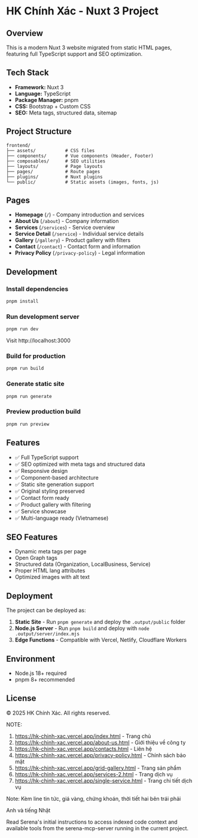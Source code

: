 # HK Chính Xác - Nuxt 3 Project

## Overview
This is a modern Nuxt 3 website migrated from static HTML pages, featuring full TypeScript support and SEO optimization.

## Tech Stack
- **Framework:** Nuxt 3
- **Language:** TypeScript
- **Package Manager:** pnpm
- **CSS:** Bootstrap + Custom CSS
- **SEO:** Meta tags, structured data, sitemap

## Project Structure
```
frontend/
├── assets/           # CSS files
├── components/       # Vue components (Header, Footer)
├── composables/      # SEO utilities
├── layouts/          # Page layouts
├── pages/            # Route pages
├── plugins/          # Nuxt plugins
└── public/           # Static assets (images, fonts, js)
```

## Pages
- **Homepage** (`/`) - Company introduction and services
- **About Us** (`/about`) - Company information
- **Services** (`/services`) - Service overview
- **Service Detail** (`/service`) - Individual service details
- **Gallery** (`/gallery`) - Product gallery with filters
- **Contact** (`/contact`) - Contact form and information
- **Privacy Policy** (`/privacy-policy`) - Legal information

## Development

### Install dependencies
```bash
pnpm install
```

### Run development server
```bash
pnpm run dev
```
Visit http://localhost:3000

### Build for production
```bash
pnpm run build
```

### Generate static site
```bash
pnpm run generate
```

### Preview production build
```bash
pnpm run preview
```

## Features
- ✅ Full TypeScript support
- ✅ SEO optimized with meta tags and structured data
- ✅ Responsive design
- ✅ Component-based architecture
- ✅ Static site generation support
- ✅ Original styling preserved
- ✅ Contact form ready
- ✅ Product gallery with filtering
- ✅ Service showcase
- ✅ Multi-language ready (Vietnamese)

## SEO Features
- Dynamic meta tags per page
- Open Graph tags
- Structured data (Organization, LocalBusiness, Service)
- Proper HTML lang attributes
- Optimized images with alt text

## Deployment
The project can be deployed as:
1. **Static Site** - Run `pnpm generate` and deploy the `.output/public` folder
2. **Node.js Server** - Run `pnpm build` and deploy with `node .output/server/index.mjs`
3. **Edge Functions** - Compatible with Vercel, Netlify, Cloudflare Workers

## Environment
- Node.js 18+ required
- pnpm 8+ recommended

## License
© 2025 HK Chính Xác. All rights reserved.


NOTE:
1. https://hk-chinh-xac.vercel.app/index.html - Trang chủ
2. https://hk-chinh-xac.vercel.app/about-us.html - Giới thiệu về công ty
3. https://hk-chinh-xac.vercel.app/contacts.html - Liên hệ
4. https://hk-chinh-xac.vercel.app/privacy-policy.html - Chính sách bảo mật
5. https://hk-chinh-xac.vercel.app/grid-gallery.html - Trang sản phẩm
6. https://hk-chinh-xac.vercel.app/services-2.html - Trang dịch vụ
7. https://hk-chinh-xac.vercel.app/single-service.html - Trang chi tiết dịch vụ

Note:
Kèm line tin tức, giá vàng,  chứng khoán, thời tiết hai bên trái phải

Anh và tiếng Nhật

Read Serena's initial instructions to access indexed code context and available tools from the serena-mcp-server running in the current project.